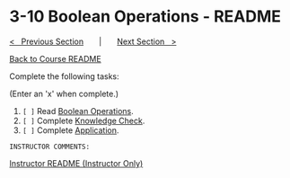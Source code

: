
# 3-10 Boolean Operations - README

[<&nbsp;&nbsp; Previous Section](../3-09_bit_operations/README.md) 
&nbsp;&nbsp;&nbsp;&nbsp;&nbsp; | &nbsp;&nbsp;&nbsp;&nbsp;&nbsp; 
[Next Section &nbsp;&nbsp;>](../3-11_competency_2_its_a_bomb/README.md)

[Back to Course README](../README.md)


Complete the following tasks:

(Enter an 'x' when complete.)

1. `[ ]` Read [Boolean Operations](1_boolean_operations.md).
2. `[ ]` Complete [Knowledge Check](2_knowledge_check.md).
3. `[ ]` Complete [Application](3_application.md).

```
INSTRUCTOR COMMENTS:  
```

[Instructor README (Instructor Only)](.instructor/README.md)


<!--- End of file. --->
